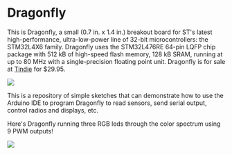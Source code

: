 # Dragonfly

This is Dragonfly, a small (0.7 in. x 1.4 in.) breakout board for ST's latest high-performance, ultra-low-power line of 32-bit microcontrollers: the STM32L4X6 family. Dragonfly uses the STM32L476RE 64-pin LQFP chip package with 512 kB of high-speed flash memory, 128 kB SRAM, running at up to 80 MHz with a single-precision floating point unit. Dragonfly is for sale at [Tindie](https://www.tindie.com/products/onehorse/dragonfly-stm32l4-breakout-board/) for $29.95.

![](https://cloud.githubusercontent.com/assets/6698410/14963938/eca809aa-105a-11e6-91cc-be9b1aae705a.png)

This is a repository of simple sketches that can demonstrate how to use the Arduino IDE to program Dragonfly to read sensors, send serial output, control radios and displays, etc.

Here's Dragonfly running three RGB leds through the color spectrum using 9 PWM outputs!

![](https://cloud.githubusercontent.com/assets/6698410/14970256/538ca164-107c-11e6-9ae7-14e755f4c592.jpg)
